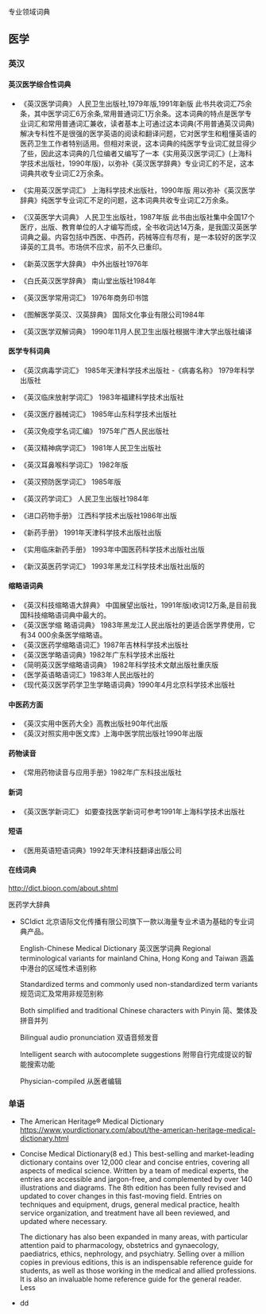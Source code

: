 专业领域词典
## 医学
### 英汉
#### 英汉医学综合性词典
-  《英汉医学词典》 
人民卫生出版社,1979年版,1991年新版 
此书共收词汇75余条，其中医学词汇6万余条,常用普通词汇1万余条。这本词典的特点是医学专业词汇和常用普通词汇兼收，读者基本上可通过这本词典(不用普通英汉词典)解决专科性不是很强的医学英语的阅读和翻译问题，它对医学生和粗懂英语的医药卫生工作者特别适用。但相对来说，这本词典的纯医学专业词汇就显得少了些，因此这本词典的几位编者又编写了一本《实用英汉医学词汇》(上海科学技术出版社，1990年版)，以弥补《英汉医学辞典》专业词汇的不足，这本词典共收专业词汇2万余条。

- 《实用英汉医学词汇》
上海科学技术出版社，1990年版
用以弥补《英汉医学辞典》纯医学专业词汇不足的问题，这本词典共收专业词汇2万余条。

- 《汉英医学大词典》 
人民卫生出版社，1987年版
此书由出版社集中全国17个医疗，出版、教育单位的人才编写而成，全书收词达14万条，是我国汉英医学词典之最。内容包括中西医、中西药，药械等应有尽有，是一本较好的医学汉译英的工具书。市场供不应求，前不久已重印。

- 《新英汉医学大辞典》
    中外出版社1976年

- 《白氏英汉医学辞典》
南山堂出版社1984年

- 《英汉医学常用词汇》
1976年商务印书馆

- 《图解医学英汉、汉英辞典》
国际文化亊业有限公司1984年

-  《英汉医学双解词典》
1990年11月人民卫生出版社根据牛津大学出版社编译

#### 医学专科词典
- 《英汉病毒学词汇》
1985年天津科学技术出版社
-《病毐名称》
1979年科学出版社

- 《英汉临床放射学词汇》
1983年福建科学技术出版社

- 《英汉医疗器械词汇》
1985年山东科学技术出版社

- 《英汉免疫学名词汇编》
1975年广西人民出版社

- 《英汉精神病学词汇》
1981年人民卫生出版社

- 《英汉耳鼻喉科学词汇》
1982年版

- 《英汉预防医学词汇》
1985年版

- 《英汉药学词汇》
人民卫生出版社1984年

- 《进口药物手册》
江西科学技术出版社1986年出版
- 《新药手册》
1991年天津科学技术出版社出版

- 《实用临床新药手册》
1993年中国医药科学技术出版社出版

- 《新汉英医药学词汇》
1993年黑龙江科学技术出版社出版的

#### 缩略语词典
- 《英汉科技缩略语大辞典》 
中国展望出版社，1991年版)收词12万条,是目前我国科技缩略语词典中最大的。
- 《英汉医学缩 略语词典》 1983年黑龙江人民出版社的更适合医学界使用，它有34 000余条医学缩略语。
- 《英汉医药学缩略语词汇》1987年吉林科学技术出版社
- 《英汉医学略语词典》1982年广东科学技术出版社
- 《简明英汉医学缩略语词典》 1982年科学技术文献出版社重庆版
- 《医学英语略语词汇》1983年人民出版社的
- 《现代英汉医学药学卫生学略语词典》1990年4月北京科学技术出版社

#### 中医药方面
- 《英汉实用中医药大全》高教出版社90年代出版
- 《英汉对照实用中医文库》上海中医学院出版社1990年出版
  
#### 药物读音
- 《常用药物读音与应用手册》1982年广东科技出版社
#### 新词
- 《英汉医学新词汇》 如要查找医学新词可参考1991年上海科学技术出版社
#### 短语
- 《医用英语短语词典》1992年天津科技翻译出版公司
  
#### 在线词典

 http://dict.bioon.com/about.shtml 


医药学大辞典

- SCIdict 
北京语际文化传播有限公司旗下一款以海量专业术语为基础的专业词典产品。 

    English-Chinese Medical Dictionary 英汉医学词典 
Regional terminological variants for mainland China, Hong Kong and Taiwan
涵盖中港台的区域性术语别称

    Standardized terms and commonly used non-standardized term variants
规范词汇及常用非规范别称

    Both simplified and traditional Chinese characters with Pinyin
简、繁体及拼音并列

    Bilingual audio pronunciation
双语音频发音

    Intelligent search with autocomplete suggestions
附带自行完成提议的智能搜索功能

    Physician-compiled
从医者编辑

### 单语
- The American Heritage® Medical Dictionary
 https://www.yourdictionary.com/about/the-american-heritage-medical-dictionary.html 
- Concise Medical Dictionary(8 ed.)
    This best-selling and market-leading dictionary contains over 12,000 clear and concise entries, covering all aspects of medical science. Written by a team of medical experts, the entries are accessible and jargon-free, and complemented by over 140 illustrations and diagrams. The 8th edition has been fully revised and updated to cover changes in this fast-moving field. Entries on techniques and equipment, drugs, general medical practice, health service organization, and treatment have all been reviewed, and updated where necessary.

    The dictionary has also been expanded in many areas, with particular attention paid to pharmacology, obstetrics and gynaecology, paediatrics, ethics, nephrology, and psychiatry. Selling over a million copies in previous editions, this is an indispensable reference guide for students, as well as those working in the medical and allied professions. It is also an invaluable home reference guide for the general reader. Less
- dd 



